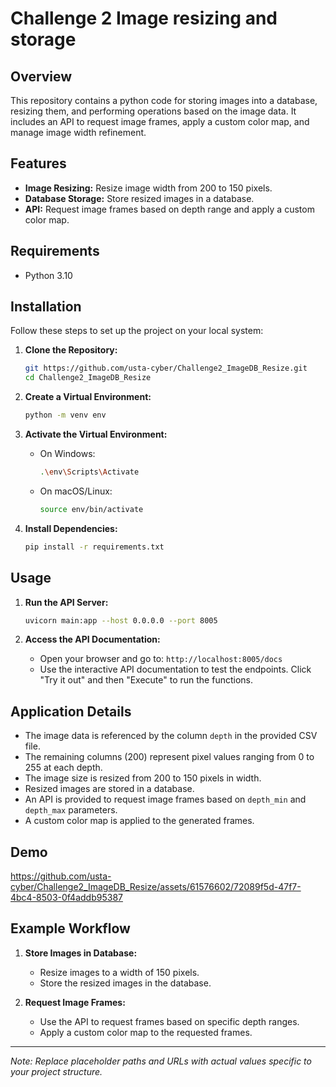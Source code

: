 # Challenge 2 Image resizing and storage

## Overview
This repository contains a python code for storing images into a database, resizing them, and performing operations based on the image data. It includes an API to request image frames, apply a custom color map, and manage image width refinement.

## Features
- **Image Resizing:** Resize image width from 200 to 150 pixels.
- **Database Storage:** Store resized images in a database.
- **API:** Request image frames based on depth range and apply a custom color map.

## Requirements
- Python 3.10

## Installation
Follow these steps to set up the project on your local system:

1. **Clone the Repository:**
    ```sh
    git https://github.com/usta-cyber/Challenge2_ImageDB_Resize.git
    cd Challenge2_ImageDB_Resize
    ```

2. **Create a Virtual Environment:**
    ```sh
    python -m venv env
    ```

3. **Activate the Virtual Environment:**
    - On Windows:
        ```sh
        .\env\Scripts\Activate
        ```
    - On macOS/Linux:
        ```sh
        source env/bin/activate
        ```

4. **Install Dependencies:**
    ```sh
    pip install -r requirements.txt
    ```

## Usage
1. **Run the API Server:**
    ```sh
    uvicorn main:app --host 0.0.0.0 --port 8005
    ```

2. **Access the API Documentation:**
    - Open your browser and go to: `http://localhost:8005/docs`
    - Use the interactive API documentation to test the endpoints. Click "Try it out" and then "Execute" to run the functions.

## Application Details
- The image data is referenced by the column `depth` in the provided CSV file.
- The remaining columns (200) represent pixel values ranging from 0 to 255 at each depth.
- The image size is resized from 200 to 150 pixels in width.
- Resized images are stored in a database.
- An API is provided to request image frames based on `depth_min` and `depth_max` parameters.
- A custom color map is applied to the generated frames.

## Demo


https://github.com/usta-cyber/Challenge2_ImageDB_Resize/assets/61576602/72089f5d-47f7-4bc4-8503-0f4addb95387



## Example Workflow
1. **Store Images in Database:**
   - Resize images to a width of 150 pixels.
   - Store the resized images in the database.

2. **Request Image Frames:**
   - Use the API to request frames based on specific depth ranges.
   - Apply a custom color map to the requested frames.







---

*Note: Replace placeholder paths and URLs with actual values specific to your project structure.*

